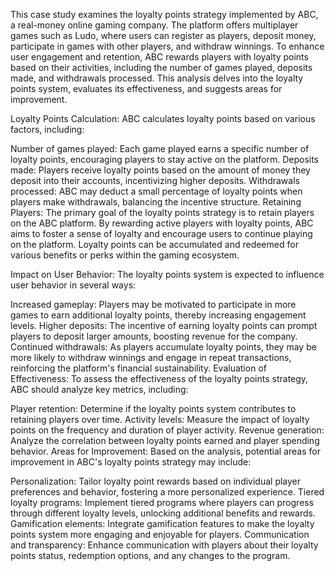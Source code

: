 This case study examines the loyalty points strategy implemented by ABC, a real-money online gaming company. The platform offers multiplayer games such as Ludo, where users can register as players, deposit money, participate in games with other players, and withdraw winnings. To enhance user engagement and retention, ABC rewards players with loyalty points based on their activities, including the number of games played, deposits made, and withdrawals processed. This analysis delves into the loyalty points system, evaluates its effectiveness, and suggests areas for improvement.

Loyalty Points Calculation:
ABC calculates loyalty points based on various factors, including:

Number of games played: Each game played earns a specific number of loyalty points, encouraging players to stay active on the platform.
Deposits made: Players receive loyalty points based on the amount of money they deposit into their accounts, incentivizing higher deposits.
Withdrawals processed: ABC may deduct a small percentage of loyalty points when players make withdrawals, balancing the incentive structure.
Retaining Players:
The primary goal of the loyalty points strategy is to retain players on the ABC platform. By rewarding active players with loyalty points, ABC aims to foster a sense of loyalty and encourage users to continue playing on the platform. Loyalty points can be accumulated and redeemed for various benefits or perks within the gaming ecosystem.

Impact on User Behavior:
The loyalty points system is expected to influence user behavior in several ways:

Increased gameplay: Players may be motivated to participate in more games to earn additional loyalty points, thereby increasing engagement levels.
Higher deposits: The incentive of earning loyalty points can prompt players to deposit larger amounts, boosting revenue for the company.
Continued withdrawals: As players accumulate loyalty points, they may be more likely to withdraw winnings and engage in repeat transactions, reinforcing the platform's financial sustainability.
Evaluation of Effectiveness:
To assess the effectiveness of the loyalty points strategy, ABC should analyze key metrics, including:

Player retention: Determine if the loyalty points system contributes to retaining players over time.
Activity levels: Measure the impact of loyalty points on the frequency and duration of player activity.
Revenue generation: Analyze the correlation between loyalty points earned and player spending behavior.
Areas for Improvement:
Based on the analysis, potential areas for improvement in ABC's loyalty points strategy may include:

Personalization: Tailor loyalty point rewards based on individual player preferences and behavior, fostering a more personalized experience.
Tiered loyalty programs: Implement tiered programs where players can progress through different loyalty levels, unlocking additional benefits and rewards.
Gamification elements: Integrate gamification features to make the loyalty points system more engaging and enjoyable for players.
Communication and transparency: Enhance communication with players about their loyalty points status, redemption options, and any changes to the program.
